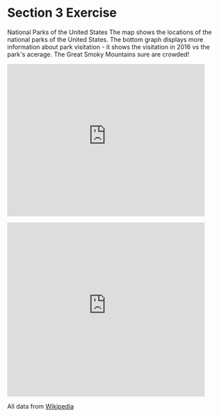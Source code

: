 # Section 3 Exercise
National Parks of the United States
The map shows the locations of the national parks of the United States. The bottom graph displays more information about park visitation - it shows the visitation in 2016 vs the park's acerage. The Great Smoky Mountains sure are crowded!

<p>
<p>
<iframe width="90%" height="350" frameborder="0" scrolling="no" src="https://brigid-shaw.github.io/leaflet-map-simple/"></iframe>
 
 
 <p>
<iframe width="90%" height="400" frameborder="0" scrolling="no" src="https://brigid-shaw.github.io/highcharts-scatter-csv/"></iframe>


<p>
<p>
All data from <a href="https://en.wikipedia.org/wiki/List_of_national_parks_of_the_United_States">Wikipedia</a>
